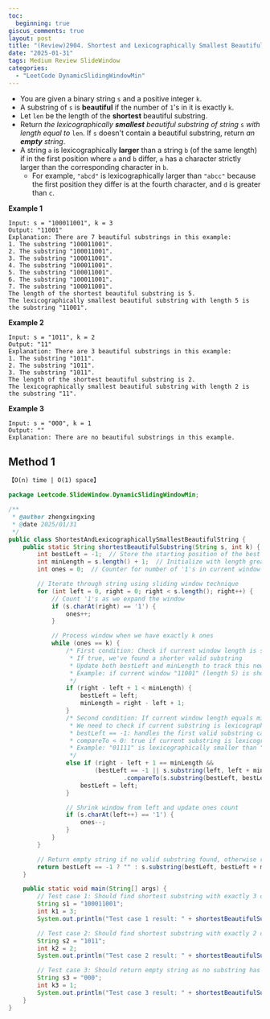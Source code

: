 ```yaml
---
toc:
  beginning: true
giscus_comments: true
layout: post
title: "(Review)2904. Shortest and Lexicographically Smallest Beautiful String"
date: "2025-01-31"
tags: Medium Review SlideWindow
categories:
  - "LeetCode DynamicSlidingWindowMin"
---
```


- You are given a binary string `s` and a positive integer `k`.
- A substring of `s` is **beautiful** if the number of `1`'s in it is exactly `k`.
- Let `len` be the length of the **shortest** beautiful substring.
- Return *the lexicographically **smallest** beautiful substring of string* `s` *with length equal to* `len`. If `s` doesn't contain a beautiful substring, return *an **empty** string*.
- A string `a` is lexicographically **larger** than a string `b` (of the same length) if in the first position where `a` and `b` differ, `a` has a character strictly larger than the corresponding character in `b`.
  - For example, `"abcd"` is lexicographically larger than `"abcc"` because the first position they differ is at the fourth character, and `d` is greater than `c`.


**Example 1**

```
Input: s = "100011001", k = 3
Output: "11001"
Explanation: There are 7 beautiful substrings in this example:
1. The substring "100011001".
2. The substring "100011001".
3. The substring "100011001".
4. The substring "100011001".
5. The substring "100011001".
6. The substring "100011001".
7. The substring "100011001".
The length of the shortest beautiful substring is 5.
The lexicographically smallest beautiful substring with length 5 is the substring "11001".
```

**Example 2**

```
Input: s = "1011", k = 2
Output: "11"
Explanation: There are 3 beautiful substrings in this example:
1. The substring "1011".
2. The substring "1011".
3. The substring "1011".
The length of the shortest beautiful substring is 2.
The lexicographically smallest beautiful substring with length 2 is the substring "11".
```

**Example 3**

```
Input: s = "000", k = 1
Output: ""
Explanation: There are no beautiful substrings in this example.
```

## Method 1

```tex
【O(n) time | O(1) space】
```

```java
package Leetcode.SlideWindow.DynamicSlidingWindowMin;

/**
 * @author zhengxingxing
 * @date 2025/01/31
 */
public class ShortestAndLexicographicallySmallestBeautifulString {
    public static String shortestBeautifulSubstring(String s, int k) {
        int bestLeft = -1;  // Store the starting position of the best substring found
        int minLength = s.length() + 1;  // Initialize with length greater than possible
        int ones = 0;  // Counter for number of '1's in current window

        // Iterate through string using sliding window technique
        for (int left = 0, right = 0; right < s.length(); right++) {
            // Count '1's as we expand the window
            if (s.charAt(right) == '1') {
                ones++;
            }

            // Process window when we have exactly k ones
            while (ones == k) {
                /* First condition: Check if current window length is smaller than minLength
                 * If true, we've found a shorter valid substring
                 * Update both bestLeft and minLength to track this new shortest substring
                 * Example: if current window "11001" (length 5) is shorter than previous "100011" (length 6)
                 */
                if (right - left + 1 < minLength) {
                    bestLeft = left;
                    minLength = right - left + 1;
                }
                /* Second condition: If current window length equals minLength
                 * We need to check if current substring is lexicographically smaller
                 * bestLeft == -1: handles the first valid substring case
                 * compareTo < 0: true if current substring is lexicographically smaller
                 * Example: "01111" is lexicographically smaller than "10001" (both length 5)
                 */
                else if (right - left + 1 == minLength &&
                        (bestLeft == -1 || s.substring(left, left + minLength)
                                .compareTo(s.substring(bestLeft, bestLeft + minLength)) < 0)) {
                    bestLeft = left;
                }

                // Shrink window from left and update ones count
                if (s.charAt(left++) == '1') {
                    ones--;
                }
            }
        }

        // Return empty string if no valid substring found, otherwise return the best substring
        return bestLeft == -1 ? "" : s.substring(bestLeft, bestLeft + minLength);
    }

    public static void main(String[] args) {
        // Test case 1: Should find shortest substring with exactly 3 ones
        String s1 = "100011001";
        int k1 = 3;
        System.out.println("Test case 1 result: " + shortestBeautifulSubstring(s1, k1)); // Expected: "11001"

        // Test case 2: Should find shortest substring with exactly 2 ones
        String s2 = "1011";
        int k2 = 2;
        System.out.println("Test case 2 result: " + shortestBeautifulSubstring(s2, k2)); // Expected: "11"

        // Test case 3: Should return empty string as no substring has exactly 1 one
        String s3 = "000";
        int k3 = 1;
        System.out.println("Test case 3 result: " + shortestBeautifulSubstring(s3, k3)); // Expected: ""
    }
}

```





